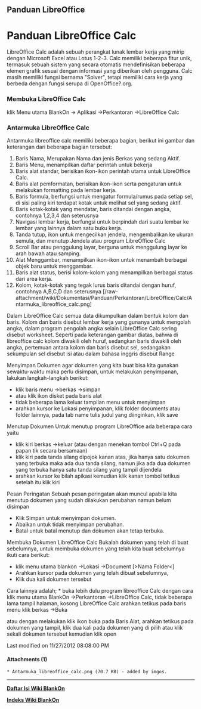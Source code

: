 ## Panduan LibreOffice
# Panduan LibreOffice Calc
LibreOffice Calc adalah sebuah perangkat lunak lembar kerja yang mirip dengan
Microsoft Excel atau Lotus 1-2-3. Calc memiliki beberapa fitur unik, termasuk
sebuah sistem yang secara otomatis mendefinisikan beberapa elemen grafik sesuai
dengan informasi yang diberikan oleh pengguna. Calc masih memiliki fungsi
bernama "Solver", tetapi memiliki cara kerja yang berbeda dengan fungsi serupa
di OpenOffice?.org.

### Membuka LibreOffice Calc
klik Menu utama BlankOn -> Aplikasi ->Perkantoran ->LibreOffice Calc

### Antarmuka LibreOffice Calc
Antarmuka libreoffice calc memiliki beberapa bagian, berikut ini gambar dan
keterangan dari beberapa bagian tersebut:
  1. Baris Nama, Merupakan Nama dan jenis Berkas yang sedang Aktif.
  2. Baris Menu, menampilkan daftar perintah untuk bekerja
  3. Baris alat standar, berisikan ikon-ikon perintah utama untuk LibreOffice
      Calc.
  4. Baris alat pemformatan, berisikan ikon-ikon serta pengaturan untuk
      melakukan formatting pada lembar kerja.
  5. Baris formula, berfungsi untuk mengatur formula/rumus pada setiap sel, di
      sisi paling kiri terdapat kotak untuk melihat sel yang sedang aktif.
  6. Baris kotak-kotak yang mendatar, baris ditandai dengan angka, contohnya
      1,2,3,4 dan seterusnya
  7. Navigasi lembar kerja, berfungsi untuk berpindah dari suatu lembar ke
      lembar yang lainnya dalam satu buku kerja.
  8. Tanda tutup, ikon untuk mengecilkan jendela, mengembalikan ke ukuran
      semula, dan menutup Jendela atau program LibreOffice Calc
  9. Scroll Bar atau penggulung layar, berguna untuk menggulung layar ke arah
      bawah atau samping.
  10. Alat Menggambar, menampilkan ikon-ikon untuk menambah berbagai objek baru
      untuk menggambar.
  11. Baris alat status, berisi kolom-kolom yang menampilkan berbagai status
      dari area kerja.
  12. Kolom, kotak-kotak yang tegak lurus baris ditandai dengan huruf,
      contohnya A,B,C,D dan seterusnya
[/raw-attachment/wiki/Dokumentasi/Panduan/Perkantoran/LibreOffice/Calc/Antarmuka_libreoffice_calc.png]

Dalam LibreOffice Calc semua data dikumpulkan dalam bentuk kolom dan baris.
Kolom dan baris disebut lembar kerja yang gunanya untuk mengolah angka, dalam
program pengolah angka selain LibreOffice Calc sering disebut worksheet.
Seperti pada keterangan gambar diatas, bahwa di libreoffice calc kolom diwakili
oleh huruf, sedangkan baris diwakili oleh angka, pertemuan antara kolom dan
baris disebut sel, sedangakan sekumpulan sel disebut isi atau dalam bahasa
inggris disebut Range

Menyimpan Dokumen agar dokumen yang kita buat bisa kita gunakan sewaktu-waktu
maka perlu disimpan, untuk melakukan penyimpanan, lakukan langkah-langkah
berikut:
   * klik baris menu ->berkas ->simpan
   * atau klik ikon disket pada baris alat
   * tidak beberapa lama keluar tampilan menu untuk menyimpan
   * arahkan kursor ke Lokasi penyimpanan, klik folder documents atau folder
      lainnya, pada tab name tulis judul yang diinginkan, klik save

Menutup Dokumen Untuk menutup program LibreOffice ada beberapa cara yaitu
   * klik kiri berkas ->keluar (atau dengan menekan tombol Ctrl+Q pada papan
     tik secara bersamaan)
   * klik kiri pada tanda silang dipojok kanan atas, jika hanya satu dokumen
     yang terbuka maka ada dua tanda silang, namun jika ada dua dokumen yang
     terbuka hanya satu tanda silang yang tampil dijendela
   * arahkan kursor ke bilah apikasi kemudian klik kanan tombol tetikus
      setelah itu klik kiri

Pesan Peringatan Sebuah pesan peringatan akan muncul apabila kita menutup
dokumen yang sudah dilakukan perubahan namun belum disimpan
   * Klik Simpan untuk menyimpan dokumen.
   * Abaikan untuk tidak menyimpan perubahan.
   * Batal untuk batal menutup dan dokumen akan tetap terbuka.

Membuka Dokumen LibreOffice Calc Bukalah dokumen yang telah di buat
sebelumnya, untuk membuka dokumen yang telah kita buat sebelumnya ikuti cara
berikut:
   * klik menu utama blankon ->Lokasi ->Document [>Nama Folder<]
   * Arahkan kursor pada dokumen yang telah dibuat sebelumnya,
   * Klik dua kali dokumen tersebut

Cara lainnya adalah;
    * buka lebih dulu program libreoffice Calc dengan cara klik menu utama
      BlankOn ->Perkantoran ->LibreOffice Calc, tidak beberapa lama tampil
      halaman, kosong LibreOffice Calc arahkan tetikus pada baris menu klik
      berkas ->Buka

atau dengan melakukan klik ikon buka pada Baris Alat, arahkan tetikus pada
dokumen yang tampil, klik dua kali pada dokumen yang di pilih atau klik sekali
dokumen tersebut kemudian klik open

Last modified on 11/27/2012 08:08:00 PM

#### Attachments (1)
    * Antarmuka_libreoffice_calc.png​ (70.7 KB) - added by imgos.
 
---
[**Daftar Isi Wiki BlankOn**](/wiki/DaftarIsi/index.html)
 
[**Indeks Wiki BlankOn**](/wiki/Indeks.html)
